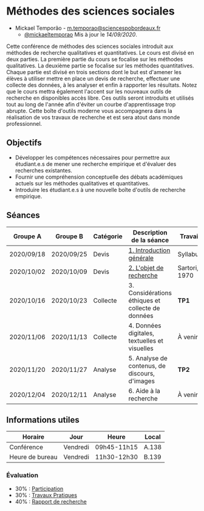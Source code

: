 # Méthodes des sciences sociales

- Mickael Temporão - [m.temporao@sciencespobordeaux.fr](mailto:m.temporao@sciencespobordeaux.fr)
    - [@mickaeltemporao](https://twitter.com/mickaeltemporao)
Mis à jour le *14/09/2020*.

Cette conférence de méthodes des sciences sociales introduit aux méthodes de recherche qualitatives et quantitatives. Le cours est divisé en deux parties. La première partie du cours se focalise sur les méthodes qualitatives. La deuxième partie se focalise sur les méthodes quantitatives. Chaque partie est divisé en trois sections dont le but est d'amener les élèves à utiliser mettre en place un devis de recherche, effectuer une collecte des données, à les analyser et enfin à rapporter les résultats. Notez que le cours mettra également l'accent sur les nouveaux outils de recherche en disponibles accès libre. Ces outils seront introduits et utilisés tout au long de l'année afin d'éviter un courbe d'apprentissage trop abrupte. Cette boîte d'outils moderne vous accompagnera dans la réalisation de vos travaux de recherche et est sera atout dans monde professionnel.


## Objectifs
- Développer les compétences nécessaires pour permettre aux étudiant.e.s de mener une recherche empirique et d'évaluer des recherches existantes.
- Fournir une compréhension conceptuelle des débats académiques actuels sur les méthodes qualitatives et quantitatives.
- Introduire les étudiant.e.s à une nouvelle boîte d'outils de recherche empirique.

## Séances

| Groupe A   | Groupe B   | Catégorie | Description de la séance                          | Travail       |
| -          | -          | -         | -                                                 | -             |
| 2020/09/18 | 2020/09/25 | Devis     | [1. Introduction générale](sess/1_devis_intro.md) | Syllabus      |
| 2020/10/02 | 2020/10/09 | Devis     | [2. L'objet de recherche](sess/2_devis_objet.md)  | Sartori, 1970 |
| 2020/10/16 | 2020/10/23 | Collecte  | 3. Considérations éthiques et collecte de données | **TP1**       |
| 2020/11/06 | 2020/11/13 | Collecte  | 4. Données digitales, textuelles et visuelles     | À venir       |
| 2020/11/20 | 2020/11/27 | Analyse   | 5. Analyse de contenus, de discours, d'images     | **TP2**       |
| 2020/12/04 | 2020/12/11 | Analyse   | 6. Aide à la recherche                            | À venir       |

## Informations utiles

| Horaire         | Jour          | Heure       | Local |
| -------------   | ------------- | -           | -     |
| Conférence      | Vendredi      | 09h45-11h15 | A.138 |
| Heure de bureau | Vendredi      | 11h30-12h30 | B.139 |

### Évaluation

- 30% : [Participation](part.md)
- 30% : [Travaux Pratiques](tp.md)
- 40% : [Rapport de recherche](rapport.md)

